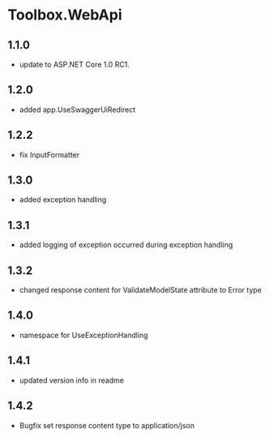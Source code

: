 # Toolbox.WebApi

## 1.1.0

- update to ASP.NET Core 1.0 RC1.

## 1.2.0

- added app.UseSwaggerUiRedirect

## 1.2.2

- fix InputFormatter

## 1.3.0

- added exception handling

## 1.3.1

- added logging of exception occurred during exception handling

## 1.3.2

- changed response content for ValidateModelState attribute to Error type

## 1.4.0

- namespace for UseExceptionHandling

## 1.4.1

- updated version info in readme

## 1.4.2

- Bugfix set response content type to application/json